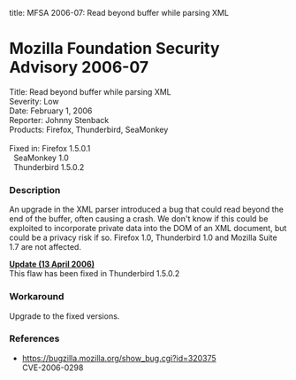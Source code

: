 title: MFSA 2006-07: Read beyond buffer while parsing XML

<h1>Mozilla Foundation Security Advisory 2006-07</h1>

<p><span class="label">Title:</span>      Read beyond buffer while parsing XML<br/>
<span class="label">Severity:</span>   Low<br/>
<span class="label">Date:</span>       February 1, 2006<br/>
<span class="label">Reporter:</span>   Johnny Stenback<br/>
<span class="label">Products:</span>   Firefox, Thunderbird, SeaMonkey<br/>
<br/>
<span class="label">Fixed in:</span>   Firefox 1.5.0.1<br/>
<span class="label">&#160;</span>      SeaMonkey 1.0<br/>
<span class="label">&#160;</span>      Thunderbird 1.5.0.2</p>

<h3>Description</h3>

<p>An upgrade in the XML parser introduced a bug that could read
beyond the end of the buffer, often causing a crash. We don't know if
this could be exploited to incorporate private data into the DOM of an
XML document, but could be a privacy risk if so. Firefox 1.0, Thunderbird 1.0
and Mozilla Suite 1.7 are not affected.</p>

<p><strong style="text-decoration: underline;">Update (13 April 2006)</strong><br/>
This flaw has been fixed in Thunderbird 1.5.0.2</p>

<h3>Workaround</h3>

<p>Upgrade to the fixed versions.</p>

<h3>References</h3>

<ul>
<li><a href="https://bugzilla.mozilla.org/show_bug.cgi?id=320375">
https://bugzilla.mozilla.org/show_bug.cgi?id=320375</a><br/>
CVE-2006-0298</li>
</ul>



